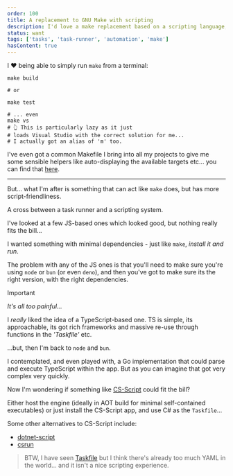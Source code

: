 ```yaml
---
order: 100
title: A replacement to GNU Make with scripting
description: I'd love a make replacement based on a scripting language, but without loads of dependencies (like  node/ bun etc).
status: want
tags: ['tasks', 'task-runner', 'automation', 'make']
hasContent: true
---
```


I <span class='text-xl'>❤️</span> being able to simply run `make` from a terminal:

```shell
make build

# or

make test

# ... even
make vs
# 👆 This is particularly lazy as it just
# loads Visual Studio with the correct solution for me...
# I actually got an alias of 'm' too.
```

I've even got a common Makefile I bring into all my projects to give me some sensible helpers like auto-displaying the available targets etc... you can find that [here](https://gist.github.com/kieronlanning/0bd4dedab604ea401a40452f39033c59).

---

But... what I'm after is something that can act like `make` does, but has more script-friendliness.

A cross between a task runner and a scripting system.

I've looked at a few JS-based ones which looked good, but nothing really fits the bill...

I wanted something with minimal dependencies - just like `make`, _install it and run_.

The problem with any of the JS ones is that you'll need to make sure you're using `node` or `bun` (or even `deno`), and then you've got to make sure its the right version, with the right dependencies.

<!-- prettier-ignore-start -->
> [!IMPORTANT]
> _It's all too painful..._
<!-- prettier-ignore-end -->

I _really_ liked the idea of a TypeScript-based one. TS is simple, its approachable, its got rich frameworks and massive re-use through functions in the _'Taskfile'_ etc.

...but, then I'm back to `node` and `bun`.

I contemplated, and even played with, a Go implementation that could parse and execute TypeScript within the app. But as you can imagine that got very complex very quickly.

Now I'm wondering if something like [CS-Script](https://www.cs-script.net/) could fit the bill?

Either host the engine (ideally in AOT build for minimal self-contained executables) or just install the CS-Script app, and use C# as the `Taskfile`...

Some other alternatives to CS-Script include:

- [dotnet-script](https://github.com/dotnet-script/dotnet-script/)
- [csrun](https://github.com/DamianEdwards/csrun/)

> BTW, I have seen [Taskfile](https://taskfile.dev/) but I think there's already too much YAML in the world... and it isn't a nice scripting experience.

